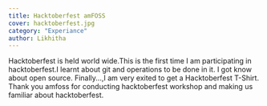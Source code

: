 ```yaml
---
title: Hacktoberfest amFOSS
cover: hacktoberfest.jpg
category: "Experiance"
author: Likhitha
---
```


Hacktoberfest is held world wide.This is the first time I am participating in hacktoberfest.I learnt about git and operations to be done in it.
I got know about open source.
Finally...,I am very exited to get a Hacktoberfest T-Shirt.
Thank you amfoss for conducting hacktoberfest workshop and making us familiar about hacktoberfest.

